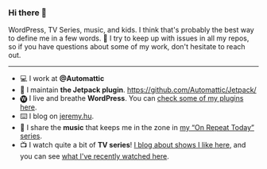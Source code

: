### Hi there 👋

WordPress, TV Series, music, and kids. I think that's probably the best way to define me in a few words. 🙂 I try to keep up with issues in all my repos, so if you have questions about some of my work, don't hesitate to reach out.

*********

- 💻 I work at **@Automattic**
- 🚀 I maintain **the Jetpack plugin**. https://github.com/Automattic/Jetpack/
- 🅦 I live and breathe **WordPress**. You can [check some of my plugins here](https://profiles.wordpress.org/jeherve/#content-plugins).
- ⌨️ I blog on [jeremy.hu](https://jeremy.hu).
- 🎵 I share the **music** that keeps me in the zone in [my “On Repeat Today” series](https://jeremy.hu/tag/on-repeat-today/).
- 📺 I watch quite a bit of **TV series**! [I blog about shows I like here](https://jeremy.hu/category/culture/tv-culture/), and you can see [what I've recently watched here](https://trakt.tv/users/jeherve/history).
